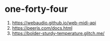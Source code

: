# one-forty-four

1. https://webaudio.github.io/web-midi-api
2. https://peerjs.com/docs.html
3. https://bolder-sturdy-temperature.glitch.me/
